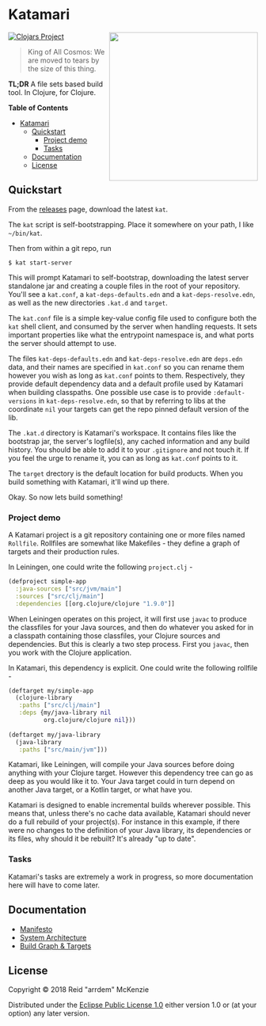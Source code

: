 # Katamari
<img align="right" src="/etc/katamari.jpg" width=300/>

[![Clojars Project](http://clojars.org/me.arrdem/katamari/latest-version.svg)](https://clojars.org/me.arrdem/katamari)

> King of All Cosmos: We are moved to tears by the size of this thing.

**TL;DR** A file sets based build tool. In Clojure, for Clojure.

<!-- markdown-toc start - Don't edit this section. Run M-x markdown-toc-refresh-toc -->
**Table of Contents**

- [Katamari](#katamari)
    - [Quickstart](#quickstart)
        - [Project demo](#project-demo)
        - [Tasks](#tasks)
    - [Documentation](#documentation)
    - [License](#license)

<!-- markdown-toc end -->

## Quickstart

From the [releases](https://github.com/arrdem/katamari/releases/latest) page, download the latest `kat`.

The `kat` script is self-bootstrapping.
Place it somewhere on your path, I like `~/bin/kat`.

Then from within a git repo, run

```
$ kat start-server
```

This will prompt Katamari to self-bootstrap, downloading the latest server standalone jar and creating a couple files in the root of your repository.
You'll see a `kat.conf`, a `kat-deps-defaults.edn` and a `kat-deps-resolve.edn`, as well as the new directories `.kat.d` and `target`.

The `kat.conf` file is a simple key-value config file used to configure both the `kat` shell client, and consumed by the server when handling requests.
It sets important properties like what the entrypoint namespace is, and what ports the server should attempt to use.

The files `kat-deps-defaults.edn` and `kat-deps-resolve.edn` are `deps.edn` data, and their names are specified in `kat.conf` so you can rename them however you wish as long as `kat.conf` points to them.
Respectively, they provide default dependency data and a default profile used by Katamari when building classpaths.
One possible use case is to provide `:default-versions` in `kat-deps-resolve.edn`, so that by referring to libs at the coordinate `nil` your targets can get the repo pinned default version of the lib.

The `.kat.d` directory is Katamari's workspace.
It contains files like the bootstrap jar, the server's logfile(s), any cached information and any build history.
You should be able to add it to your `.gitignore` and not touch it.
If you feel the urge to rename it, you can as long as `kat.conf` points to it.

The `target` drectory is the default location for build products.
When you build something with Katamari, it'll wind up there.

Okay.
So now lets build something!

### Project demo

A Katamari project is a git repository containing one or more files named `Rollfile`.
Rollfiles are somewhat like Makefiles - they define a graph of targets and their production rules.

In Leiningen, one could write the following `project.clj` -

```clj
(defproject simple-app
  :java-sources ["src/jvm/main"]
  :sources ["src/clj/main"]
  :dependencies [[org.clojure/clojure "1.9.0"]]
```

When Leiningen operates on this project, it will first use `javac` to produce the classfiles for your Java sources, and then do whatever you asked for in a classpath containing those classfiles, your Clojure sources and dependencies.
But this is clearly a two step process.
First you `javac`, then you work with the Clojure application.

In Katamari, this dependency is explicit.
One could write the following rollfile -

```clj
(deftarget my/simple-app
  (clojure-library
   :paths ["src/clj/main"]
   :deps {my/java-library nil
          org.clojure/clojure nil}))
  
(deftarget my/java-library
  (java-library
   :paths ["src/main/jvm"]))
```

Katamari, like Leiningen, will compile your Java sources before doing anything with your Clojure target.
However this dependency tree can go as deep as you would like it to.
Your Java target could in turn depend on another Java target, or a Kotlin target, or what have you.

Katamari is designed to enable incremental builds wherever possible.
This means that, unless there's no cache data available, Katamari should never do a full rebuild of your project(s).
For instance in this example, if there were no changes to the definition of your Java library, its dependencies or its files, why should it be rebuilt?
It's already "up to date".

### Tasks

Katamari's tasks are extremely a work in progress, so more documentation here will have to come later.

## Documentation

- [Manifesto](/docs/manifesto.md)
- [System Architecture](/docs/system-architecture.md)
- [Build Graph & Targets](/docs/build-graph.md)

## License

Copyright © 2018 Reid "arrdem" McKenzie

Distributed under the [Eclipse Public License 1.0](https://www.eclipse.org/legal/epl-v10.html) either version 1.0 or (at your option) any later version.
